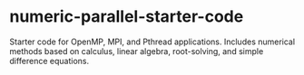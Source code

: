# numeric-parallel-starter-code

Starter code for OpenMP, MPI, and Pthread applications.  Includes numerical methods based on calculus, linear algebra, root-solving, and simple difference equations.
